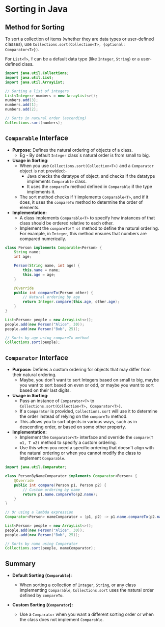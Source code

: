 # Sorting in Java

## Method for Sorting

To sort a collection of items (whether they are data types or user-defined classes), use `Collections.sort(Collection<T>, {optional: Comparator<T>})`.

For `List<T>`, `T` can be a default data type (like `Integer`, `String`) or a user-defined class.

```java
import java.util.Collections;
import java.util.List;
import java.util.ArrayList;

// Sorting a list of integers
List<Integer> numbers = new ArrayList<>();
numbers.add(3);
numbers.add(1);
numbers.add(2);

// Sorts in natural order (ascending)
Collections.sort(numbers);
```

## `Comparable` Interface

-   **Purpose:** Defines the natural ordering of objects of a class.
    -   Eg - By default `Integer` class`s natural order is from small to big.
-   **Usage in Sorting:**
    -   When you use `Collections.sort(Collection<T>)` and a `Comparator` object is not provided:-
        -   Java checks the datatype of object, and checks if the datatype implements `Comparable` class.
        -   It uses the `compareTo` method defined in `Comparable` if the type implements it.
    -   The sort method checks if `T` implements `Comparable<T>`, and if it does, it uses the `compareTo` method to determine the order of elements.
-   **Implementation:**
    -   A class implements `Comparable<T>` to specify how instances of that class should be ordered relative to each other.
    -   Implement the `compareTo(T o)` method to define the natural ordering. For example, in `Integer`, this method ensures that numbers are compared numerically.

```java
class Person implements Comparable<Person> {
    String name;
    int age;

    Person(String name, int age) {
        this.name = name;
        this.age = age;
    }

    @Override
    public int compareTo(Person other) {
        // Natural ordering by age
        return Integer.compare(this.age, other.age);
    }
}
```

```java
List<Person> people = new ArrayList<>();
people.add(new Person("Alice", 30));
people.add(new Person("Bob", 25));

// Sorts by age using compareTo method
Collections.sort(people);
```

## `Comparator` Interface

-   **Purpose:** Defines a custom ordering for objects that may differ from their natural ordering.
    -   Maybe, you don't want to sort Integers based on small to big, maybe you want to sort based on even or odd, or maybe you want to sort based on their last digits.
-   **Usage in Sorting:**
    -   Pass an instance of `Comparator<T>` to `Collections.sort(Collection<T>, Comparator<T>)`.
    -   If a `Comparator` is provided, `Collections.sort` will use it to determine the order instead of relying on the `compareTo` method.
    -   This allows you to sort objects in various ways, such as in descending order, or based on some other property.
-   **Implementation:**
    -   Implement the `Comparator<T>` interface and override the `compare(T o1, T o2)` method to specify a custom ordering.
    -   Use this when you need a specific ordering that doesn't align with the natural ordering or when you cannot modify the class to implement `Comparable`.

```java
import java.util.Comparator;

class PersonByNameComparator implements Comparator<Person> {
    @Override
    public int compare(Person p1, Person p2) {
        // Custom ordering by name
        return p1.name.compareTo(p2.name);
    }
}

// Or using a lambda expression
Comparator<Person> nameComparator = (p1, p2) -> p1.name.compareTo(p2.name);
```

```java
List<Person> people = new ArrayList<>();
people.add(new Person("Alice", 30));
people.add(new Person("Bob", 25));

// Sorts by name using Comparator
Collections.sort(people, nameComparator);
```

## Summary

-   **Default Sorting (`Comparable`):**

    -   When sorting a collection of `Integer`, `String`, or any class implementing `Comparable`, `Collections.sort` uses the natural order defined by `compareTo`.

-   **Custom Sorting (`Comparator`):**
    -   Use a `Comparator` when you want a different sorting order or when the class does not implement `Comparable`.
